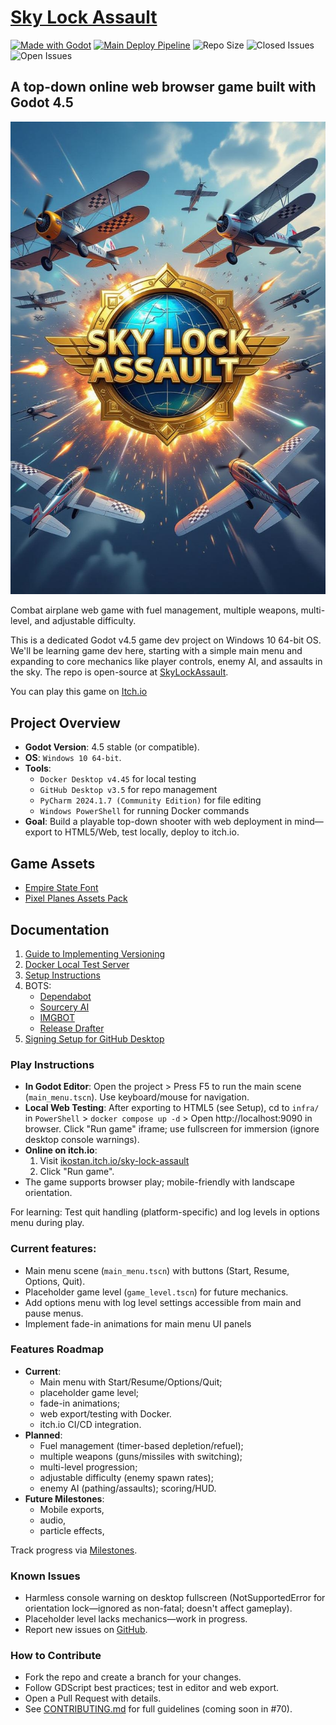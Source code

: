# [Sky Lock Assault](https://ikostan.itch.io/sky-lock-assault)

<!-- markdownlint-disable line-length -->
[![Made with Godot](https://img.shields.io/badge/Made%20with-Godot-478CBF?style=flat&logo=godot%20engine&logoColor=white)](https://godotengine.org)
[![Main Deploy Pipeline](https://github.com/ikostan/SkyLockAssault/actions/workflows/lint_test_deploy.yml/badge.svg)](https://github.com/ikostan/SkyLockAssault/actions/workflows/lint_test_deploy.yml)
![Repo Size](https://img.shields.io/github/repo-size/ikostan/SkyLockAssault)
![Closed Issues](https://img.shields.io/github/issues-closed/ikostan/SkyLockAssault?%2FSkyLockAssault?style=flat-square&label=Issues&color=green)
![Open Issues](https://img.shields.io/github/issues/ikostan/SkyLockAssault?style=flat-square&label=Issues&color=red)
<!-- markdownlint-enable line-length -->

## A top-down online web browser game built with Godot 4.5

![Sky Lock Assault](https://github.com/ikostan/SkyLockAssault/blob/main/files/img/main_menu_2.png)

Combat airplane web game with fuel management, multiple weapons, multi-level,
and adjustable difficulty.

This is a dedicated Godot v4.5 game dev project on Windows 10 64-bit OS.
We'll be learning game dev here, starting with a simple main menu and expanding
to core mechanics like player controls, enemy AI, and assaults in the sky.
The repo is open-source at [SkyLockAssault](https://github.com/ikostan/SkyLockAssault).

You can play this game on [Itch.io](https://ikostan.itch.io/sky-lock-assault)

## Project Overview

- **Godot Version**: 4.5 stable (or compatible).
- **OS**: `Windows 10 64-bit`.
- **Tools**: 
  * `Docker Desktop v4.45` for local testing
  * `GitHub Desktop v3.5` for repo management 
  * `PyCharm 2024.1.7 (Community Edition)` for file editing
  * `Windows PowerShell` for running Docker commands
- **Goal**: Build a playable top-down shooter with web deployment in mind—export
  to HTML5/Web, test locally, deploy to itch.io.

## Game Assets

- [Empire State Font](https://www.dafont.com/empire-state.font?l[]=10&l[]=1)
- [Pixel Planes Assets Pack](https://clavs.itch.io/pixel-planes-assets-pack)

## Documentation

1. [Guide to Implementing Versioning](/files/docs/Guide_to_Implementing_Versioning.md)
2. [Docker Local Test Server](/files/docs/Docker_Local_Test_Server.md)
3. [Setup Instructions](/files/docs/Setup_Instructions.md)
4. BOTS:
   - [Dependabot](https://docs.github.com/en/code-security/dependabot) 
   - [Sourcery AI](https://docs.sourcery.ai/)
   - [IMGBOT](https://imgbot.net/docs/)
   - [Release Drafter](https://github.com/release-drafter/release-drafter?tab=readme-ov-file#readme)
5. [Signing Setup for GitHub Desktop](/files/docs/Signing_Setup_for_GitHub_Desktop.md)

### Play Instructions
- **In Godot Editor**: Open the project > Press F5 to run the main scene
  (`main_menu.tscn`). Use keyboard/mouse for navigation.
- **Local Web Testing**: After exporting to HTML5 (see Setup),
  cd to `infra/` in `PowerShell` > `docker compose up -d` > 
  Open http://localhost:9090 in browser. Click "Run game" iframe;
  use fullscreen for immersion (ignore desktop console warnings).
- **Online on itch.io**:
  1. Visit [ikostan.itch.io/sky-lock-assault](https://ikostan.itch.io/sky-lock-assault)
  2. Click "Run game". 
- The game supports browser play; mobile-friendly with landscape orientation.

For learning: Test quit handling (platform-specific) and log levels in options
menu during play.

### Current features:

- Main menu scene (`main_menu.tscn`) with buttons (Start, Resume, Options, Quit).
- Placeholder game level (`game_level.tscn`) for future mechanics.
- Add options menu with log level settings accessible from main and pause menus.
- Implement fade-in animations for main menu UI panels

### Features Roadmap

- **Current**: 
  * Main menu with Start/Resume/Options/Quit; 
  * placeholder game level; 
  * fade-in animations; 
  * web export/testing with Docker.
  * itch.io CI/CD integration.
- **Planned**: 
  * Fuel management (timer-based depletion/refuel); 
  * multiple weapons (guns/missiles with switching); 
  * multi-level progression; 
  * adjustable difficulty (enemy spawn rates); 
  * enemy AI (pathing/assaults); scoring/HUD.
- **Future Milestones**:
  * Mobile exports, 
  * audio, 
  * particle effects,

Track progress via [Milestones](https://github.com/ikostan/SkyLockAssault/milestones).

### Known Issues

- Harmless console warning on desktop fullscreen 
  (NotSupportedError for orientation lock—ignored as non-fatal; doesn't affect gameplay).
- Placeholder level lacks mechanics—work in progress.
- Report new issues on [GitHub](https://github.com/ikostan/SkyLockAssault/issues).

### How to Contribute

- Fork the repo and create a branch for your changes.
- Follow GDScript best practices; test in editor and web export.
- Open a Pull Request with details.
- See [CONTRIBUTING.md](/CONTRIBUTING.md) for full guidelines (coming soon in #70).
